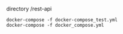 directory /rest-api 
```
docker-compose -f docker-compose_test.yml
docker-compose -f docker_compose.yml
```